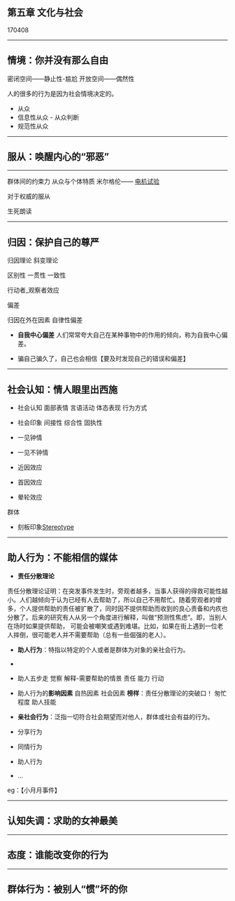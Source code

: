 ## 第五章  文化与社会

170408

----
## 情境：你并没有那么自由

密闭空间——静止性-尴尬
开放空间——偶然性

人的很多的行为是因为社会情境决定的。

- 从众
 - 信息性从众 - 从众判断
 - 规范性从众

----


## 服从：唤醒内心的“邪恶”

----

群体间的约束力
从众与个体特质
米尔格伦—— [电机试验](http://www.baike.com/wiki/%E7%B1%B3%E5%B0%94%E6%A0%BC%E4%BC%A6%E5%AE%9E%E9%AA%8C)

对于权威的服从

生死朗读

----

## 归因：保护自己的尊严

归因理论
斜变理论

区别性
一贯性
一致性

行动者_观察者效应

偏差

归因在外在因素
自律性偏差

- **自我中心偏差**
人们常常夸大自己在某种事物中的作用的倾向，称为自我中心偏差。

- 骗自己骗久了，自己也会相信【要及时发现自己的错误和偏差】

----

## 社会认知：情人眼里出西施

- 社会认知
面部表情
言语活动
体态表现
行为方式

- 社会印象
间接性
综合性
固执性


- 一见钟情

- 一见不钟情

- 近因效应

- 首因效应

- 晕轮效应 

群体

- 刻板印象[Stereotype](https://www.zhihu.com/question/20807106)

----
## 助人行为：不能相信的媒体

- **责任分散理论**

责任分散理论证明：在突发事件发生时，旁观者越多，当事人获得的得救可能性越小。人们越倾向于认为已经有人去帮助了，所以自己不用帮忙。随着旁观者的增多，个人提供帮助的责任被扩散了，同时因不提供帮助而收到的良心责备和内疚也分散了。后来的研究有人从另一个角度进行解释，叫做“预测性焦虑”。即，当别人在场时如果提供帮助，
可能会被嘲笑或遇到难堪。比如，如果在街上遇到一位老人摔倒，很可能老人并不需要帮助（总有一些倔强的老人）。

- **助人行为**：特指以特定的个人或者是群体为对象的亲社会行为。
- 
 - 助人五步走
觉察
解释-需要帮助的情景
责任
能力
行动

 - 助人行为的**影响因素**
 自热因素
 社会因素
 **榜样**：责任分散理论的突破口！
 匆忙程度
 助人技能

- **亲社会行为**：泛指一切符合社会期望而对他人，群体或社会有益的行为。
 - 分享行为
 - 同情行为
 - 助人行为
 - ...


eg：【小月月事件】


----
## 认知失调：求助的女神最美


----
## 态度：谁能改变你的行为

----
## 群体行为：被别人“惯”坏的你
